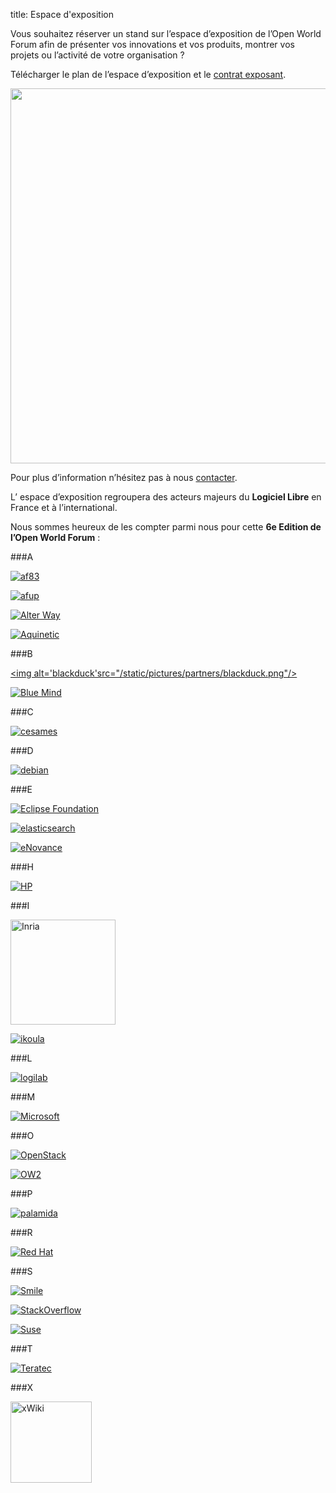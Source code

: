 title: Espace d'exposition

Vous souhaitez réserver un stand sur l’espace d’exposition de l’Open World Forum afin de présenter vos innovations et vos produits, montrer vos projets ou l’activité de votre organisation ?

Télécharger le plan de l’espace d’exposition et le <a href="/static/Documents/ParticipationContract_OWF2013.pdf" target="_blank">contrat exposant</a>.

<a href="/static/Documents/OWF_PlanExpo.pdf" target="_blank"><img src="/static/pictures/plan OWF.PNG" width="600"></a>

Pour plus d’information n’hésitez pas à nous [contacter][2].

[2]: mailto:participation%40openworldforum.org


L’ espace d’exposition regroupera des acteurs majeurs du **Logiciel Libre** en France et à l’international. 

Nous sommes heureux de les compter parmi nous pour cette **6e Edition de l’Open World Forum** : 

###A

<a href="http://af83.com/" target="_blank" ><img src="/static/pictures/partners/af83_logoSponsor2.png" alt="af83"></a>

<a href="http://www.afup.org/" target="_blank" ><img src="/static/pictures/partners/afup-logo-small.png" alt="afup"></a>

<a href="http://www.alterway.fr/" target="_blank"><img src="/static/pictures/partners/logo_aw_rvb_copie.png" alt="Alter Way"> </a>

<a href="http://www.pole-aquinetic.fr/" target="_blank"><img src="/static/pictures/partners/LOGO AQUINETIC 2012 BAT.jpg" alt="Aquinetic"> </a>

###B

<a href="http://www.blackducksoftware.fr/" target="_blank"><img alt='blackduck'src="/static/pictures/partners/blackduck.png"/></a>

<a href="http://www.blue-mind.net/" target="_blank"><img src="/static/pictures/partners/logo_BlueMind_02_RVB.jpg" alt="Blue Mind"> </a>

###C

<a href="http://www.cesames.net/" target="_blank"><img src="/static/pictures/partners/logo-cesames.jpg" alt="cesames"> </a>

###D

<a href="http://www.debian.org/" target="_blank"><img src="/static/pictures/partners/debian.jpg" alt="debian"> </a>

###E

<a href="http://www.eclipse.org/" target="_blank"><img src="/static/pictures/partners/eclipse_pos_logo_fc_med.jpg" alt="Eclipse Foundation"> </a>

<a href="http://www.elasticsearch.org/" target="_blank"><img src="/static/pictures/partners/elastic_logo_green.png" alt="elasticsearch"> </a>

<a href="http://www.enovance.com/" target="_blank"><img src="/static/pictures/partners/logo-eNovance-2013-Signature.png" alt="eNovance"> </a>

###H

<a href="http://www.hp.com/" target="_blank"><img src="/static/pictures/partners/Hewlett-Packard_logoSponsor.png" alt="HP"> </a>

###I

<a href="http://www.inria.fr/" target="_blank"><img src="/static/pictures/page sponsor et organisateurs/INRIA_sponsor page.jpg" width="168px" alt="Inria"> </a>

<a href="http://www.ikoula.com/" target="_blank"><img src="/static/pictures/partners/transparent-png-bleu.png" alt="ikoula"> </a>

###L

<a href="http://www.logilab.fr/" target="_blank"><img src="/static/pictures/partners/logilab.PNG" alt="logilab"> </a>

###M

<a href="http://www.microsoft.com/" target="_blank"><img src="/static/pictures/partners/Microsoft.jpg" alt="Microsoft"> </a>

###O

<a href="http://www.openstack.org/" target="_blank"><img src="/static/pictures/partners/openstack-cloud-software-vertical-web.png" alt="OpenStack"> </a>

<a href="http://ow2.org/" target="_blank"><img src="/static/pictures/partners/OW2_logo.png" alt="OW2"> </a>

###P

<a href="http://www.palamida.com/" target="_blank"><img src="/static/pictures/partners/palamida_logo_Tagline.jpg" alt="palamida"> </a>

###R

<a href="http://www.redhat.com/" target="_blank"><img src="/static/pictures/partners/redhat-logo - partners.jpg" alt="Red Hat"> </a>

###S

<a href="http://www.smile.fr/" target="_blank"><img src="/static/pictures/partners/Smile_logoSponsor2.png" alt="Smile"> </a>

<a href="http://careers.stackoverflow.com/" target="_blank"><img src="/static/pictures/partners/stackoverflow careers20-logo.png" alt="StackOverflow"> </a>

<a href="https://www.suse.com/" target="_blank"><img src="/static/pictures/partners/suse.jpeg" alt="Suse"> </a>

###T

<a href="http://www.teratec.eu/" target="_blank"><img src="/static/pictures/partners/Teratec-309x123.jpg" alt="Teratec"> </a>

###X

<a href="http://www.xwiki.com" target="_blank"><img src="/static/pictures/partners/logo-xwiki.png" alt="xWiki" width="130"> </a>
